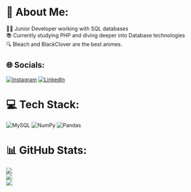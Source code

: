 # 💫 About Me:
👨‍💻 Junior Developer working with SQL databases<br>📚 Currently studying PHP and diving deeper into Database technologies<br>🔍 Bleach and BlackClover are the best animes.


## 🌐 Socials:
[![Instagram](https://img.shields.io/badge/Instagram-%23E4405F.svg?logo=Instagram&logoColor=white)](https://instagram.com/https://www.instagram.com/soneca.q) [![LinkedIn](https://img.shields.io/badge/LinkedIn-%230077B5.svg?logo=linkedin&logoColor=white)](https://linkedin.com/in/https://www.linkedin.com/in/geilson-marcelo-santos-maciel-7a16b4192/) 

# 💻 Tech Stack:
![MySQL](https://img.shields.io/badge/mysql-%2300f.svg?style=for-the-badge&logo=mysql&logoColor=white) ![NumPy](https://img.shields.io/badge/numpy-%23013243.svg?style=for-the-badge&logo=numpy&logoColor=white) ![Pandas](https://img.shields.io/badge/pandas-%23150458.svg?style=for-the-badge&logo=pandas&logoColor=white)
# 📊 GitHub Stats:
![](https://github-readme-stats.vercel.app/api?username=geilsonm2&theme=bear&hide_border=false&include_all_commits=false&count_private=false)<br/>
![](https://github-readme-streak-stats.herokuapp.com/?user=geilsonm2&theme=bear&hide_border=false)<br/>
![](https://github-readme-stats.vercel.app/api/top-langs/?username=geilsonm2&theme=bear&hide_border=false&include_all_commits=false&count_private=false&layout=compact)

<!-- Proudly created with GPRM ( https://gprm.itsvg.in ) -->
